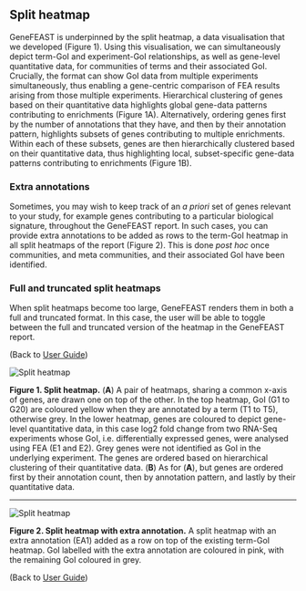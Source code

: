 ## Split heatmap

GeneFEAST is underpinned by the split heatmap, a data visualisation that we developed (Figure 1). Using this visualisation, we can simultaneously depict term-GoI and experiment-GoI relationships, as well as gene-level quantitative data, for communities of terms and their associated GoI. Crucially, the format can show GoI data from multiple experiments simultaneously, thus enabling a gene-centric comparison of FEA results arising from those multiple experiments. Hierarchical clustering of genes based on their quantitative data highlights global gene-data patterns contributing to enrichments (Figure 1A). Alternatively, ordering genes first by the number of annotations that they have, and then by their annotation pattern, highlights subsets of genes contributing to multiple enrichments. Within each of these subsets, genes are then hierarchically clustered based on their quantitative data, thus highlighting local, subset-specific gene-data patterns contributing to enrichments (Figure 1B).

### Extra annotations

Sometimes, you may wish to keep track of an *a priori* set of genes relevant to your study, for example genes contributing to a particular biological signature, throughout the GeneFEAST report. In such cases, you can provide extra annotations to be added as rows to the term-GoI heatmap in all split heatmaps of the report (Figure 2). This is done *post hoc* once communities, and meta communities, and their associated GoI have been identified.

### Full and truncated split heatmaps

When split heatmaps become too large, GeneFEAST renders them in both a full and truncated format. In this case, the user will be able to toggle between the full and truncated version of the heatmap in the GeneFEAST report.


(Back to [User Guide](user_guide.md))

![Split heatmap](https://avigailtaylor.github.io/GeneFEAST/sh.png)

**Figure 1. Split heatmap.** (**A**) A pair of heatmaps, sharing a common x-axis of genes, are drawn one on top of the other. In the top heatmap, GoI (G1 to G20) are coloured yellow when they are annotated by a term (T1 to T5), otherwise grey. In the lower heatmap, genes are coloured to depict gene-level quantitative data, in this case log2 fold change from two RNA-Seq experiments whose GoI, i.e. differentially expressed genes, were analysed using FEA (E1 and E2). Grey genes were not identified as GoI in the underlying experiment. The genes are ordered based on hierarchical clustering of their quantitative data. (**B**) As for (**A**), but genes are ordered first by their annotation count, then by annotation pattern, and lastly by their quantitative data.

***

![Split heatmap](https://avigailtaylor.github.io/GeneFEAST/sh_EA.png)

**Figure 2. Split heatmap with extra annotation.** A split heatmap with an extra annotation (EA1) added as a row on top of the existing term-GoI heatmap. GoI labelled with the extra annotation are coloured in pink, with the remaining GoI coloured in grey.

(Back to [User Guide](user_guide.md))
